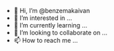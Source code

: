 - 👋 Hi, I’m @benzemakaivan
- 👀 I’m interested in ...
- 🌱 I’m currently learning ...
- 💞️ I’m looking to collaborate on ...
- 📫 How to reach me ...

<!---
benzemakaivan/benzemakaivan is a ✨ special ✨ repository because its `README.md` (this file) appears on your GitHub profile.
You can click the Preview link to take a look at your changes.
--->
